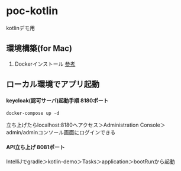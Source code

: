 # poc-kotlin
kotlinデモ用

## 環境構築(for Mac)
1. Dockerインストール [参考](https://qiita.com/kurkuru/items/127fa99ef5b2f0288b81)

## ローカル環境でアプリ起動
#### keycloak(認可サーバ)起動手順 8180ポート
`docker-compose up -d`

立ち上げたらlocalhost:8180へアクセス＞Administration Console＞admin/adminコンソール画面にログインできる


#### API立ち上げ 8081ポート
IntelliJでgradle＞kotlin-demo＞Tasks＞application＞bootRunから起動
